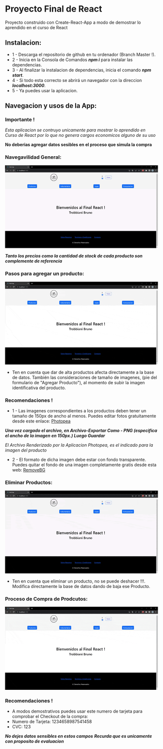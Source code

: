 # Proyecto Final de React

Proyecto construido con Create-React-App a modo de demostrar lo aprendido en el curso de React

## Instalacion:

* 1 - Descarga el repositorio de github en tu ordenador (Branch Master !).
* 2 - Inicia en la Consola de Comandos ***npm i*** para instalar las dependencias.
* 3 - Al finalizar la instalacion de dependencias, inicia el comando ***npm start***.
* 4 - Si todo esta correcto se abrirá un navegador con la direccion ***localhost:3000***.
* 5 - Ya puedes usar la aplicacion.

## Navegacion y usos de la App:

### Importante !

*Esta aplicacion se contruyo unicamente para mostrar lo aprendido en Curso de React por lo que no genera cargos economicos alguno de su uso*

**No deberias agregar datos sesibles en el proceso que simula la compra**


### Navegavilidad General:
![Navegabilidad](./public/gifReadme/Navegavivlidad.gif)

***Tanto los precios como la cantidad de stock de cada producto son complemente de referencia***

### Pasos para agregar un producto:
![Agregar](./public/gifReadme/AgregarProducto.gif)

* Ten en cuenta que dar de alta productos afecta directamente a la base de datos. También las consideraciones de tamaño de imagenes, (pie del formulario de "Agregar Producto"), al momento de subir la imagen identificativa del producto.

### Recomendaciones !

* 1 - Las imagenes correspondientes a los productos deben tener un tamaño de 150px de ancho al menos.
Puedes editar fotos gratuitamente desde este enlace:
[Photopea](https://www.photopea.com/)

***Una vez cargado el archivo, en Archivo-Exportar Como - PNG (especifica el ancho de la imagen en 150px.) Luego Guardar***

*El Archivo Renderizado por la Aplicacion Photopea, es el indicado para la imagen del producto*
            
* 2 - El formato de dicha imagen debe estar con fondo transparente. Puedes quitar el fondo de una imagen completamente gratis desde esta web: 
[RemoveBG](https://www.remove.bg/es)

### Eliminar Productos:
![Eliminar](./public/gifReadme/Eliminar%20Prodcuto.gif)

* Ten en cuenta que eliminar un producto, no se puede deshacer !!!. Modifica directamente la base de datos dando de baja ese Producto.

### Proceso de Compra de Prodcutos:
![Comprar](./public/gifReadme/Compra%20Prodcutos.gif)
    
### Recomendaciones !
* A modos demostrativos puedes usar este numero de tarjeta para comprobar el Checkout de la compra:
* Numero de Tarjeta: 1234658987541458
* CVC: 123

***No dejes datos sensibles en estos campos***
***Recurda que es unicamente con proposito de evaluacion***




